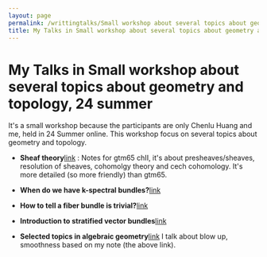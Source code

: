 ```yaml
---
layout: page
permalink: /writtingtalks/Small workshop about several topics about geometry and topology/index.html
title: My Talks in Small workshop about several topics about geometry and topology, 24 summer
---
```


#  My Talks in Small workshop about several topics about geometry and topology, 24 summer

It's a small workshop because the participants are only Chenlu Huang and me, held in 24 Summer online. This workshop focus on several topics about geometry and topology.

- **Sheaf theory**[link](https://JoZhouFang.github.io/writtingtalks/file_wt/sheaf.pdf) : Notes for gtm65 chII, it's about presheaves/sheaves, resolution of sheaves, cohomolgy theory and cech cohomology. It's more detailed (so more friendly) than gtm65.

- **When do we have k-spectral bundles?**[link](https://JoZhouFang.github.io/writingtalks/file_wt/kspec.bdl.pdf)

- **How to tell a fiber bundle is trivial?**[link](https://JoZhouFang.github.io/writingtalks/file_wt/triv.bdl.pdf)

- **Introduction to stratified vector bundles**[link](https://JoZhouFang.github.io/writingtalks/file_wt/str.vecbdl.pdf)

- **Selected topics in algebraic geometry**[link](https://JoZhouFang.github.io/writingtalks/file_wt/AG.pdf) I talk about blow up, smoothness based on my note (the above link).

